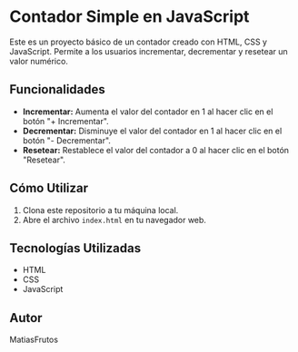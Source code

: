 # Contador Simple en JavaScript

Este es un proyecto básico de un contador creado con HTML, CSS y JavaScript. Permite a los usuarios incrementar, decrementar y resetear un valor numérico.

## Funcionalidades

* **Incrementar:** Aumenta el valor del contador en 1 al hacer clic en el botón "+ Incrementar".
* **Decrementar:** Disminuye el valor del contador en 1 al hacer clic en el botón "- Decrementar".
* **Resetear:** Restablece el valor del contador a 0 al hacer clic en el botón "Resetear".

## Cómo Utilizar

1.  Clona este repositorio a tu máquina local.
2.  Abre el archivo `index.html` en tu navegador web.

## Tecnologías Utilizadas

* HTML
* CSS
* JavaScript

## Autor

MatiasFrutos
